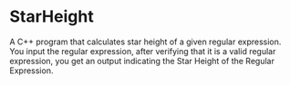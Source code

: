 # StarHeight
A C++ program that calculates star height of a given regular expression.
You input the regular expression, after verifying that it is a valid regular expression, you get an output indicating the Star Height of the Regular Expression.
